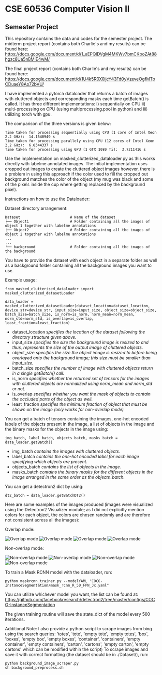 # CSE 60536 Computer Vision II 
## Semester Project
This repository contains the data and codes for the semester project. 
The midterm project report (contains both Charlie's and my results) can be found here: https://docs.google.com/document/d/1_aEPQlDVgM4MKWv7bmCKboZAt88hgzc8Ua5nBMiE4wM/

The final project report (contains both Charlie's and my results) can be found here: https://docs.google.com/document/d/1U4k5R0X0ijcY43Fd0yVzeveOgfMTpCDuaeY8Ao72bVU/

I have implemented a pytorch dataloader that returns a batch of images with cluttered objects and corresponding masks each time getBatch() is called. It has three different implementations: i) sequentially on CPU ii) multi-processing on CPU (using multiprocessing.pool in python) and iii) utilizing torch with gpu.

The comparison of the three versions is given below:
```
Time taken for processing sequentially using CPU (1 core of Intel Xeon 2.2 GHz):  14.1540949 s
Time taken for processing parallely using CPU (12 cores of Intel Xeon 2.2 GHz):  6.8344337 s
Time taken for processing using GPU (1 GTX 1080 Ti):  3.7211416 s
```
Use the implementation on masked_clutterized_dataloader.py as this works directly with labelme annotated images. The initial implementation uses cropped out images to create the cluttered object images however, there is a problem in using this approach if the color used to fill the cropped out background matches the color of the object (my mug was black and some of the pixels inside the cup where getting replaced by the background pixel).

Instructions on how to use the Dataloader:

Dataset directory arrangement:
```
Dataset                       # Name of the dataset
├── Object1                   # Folder containing all the images of object 1 together with labelme annotations
├── Object2                   # Folder containing all the images of object 2 together with labelme annotations
...
...
└── background                # Folder containing all the images of the background
```
You have to provide the dataset with each object in a separate folder as well as a background folder containing all the background images you want to use.

Example usage:
```
from masked_clutterized_dataloader import masked_clutterized_datasetLoader

data_loader = masked_clutterized_datasetLoader(dataset_location=dataset_location, device_str=device_str, input_size=input_size, object_size=object_size, batch_size=batch_size, is_norm=is_norm, norm_mean=norm_mean, norm_std=norm_std, is_overlap=is_overlap, least_fraction=least_fraction)
```
* dataset_location _specifies the location of the dataset following the directory structure given above._
* input_size _specifies the size the background image is resized to and thus, represents the size of the output image of cluttered objects._
* object_size _specifies the size the object image is resized to before being overlayed onto the background image; this size must be smaller than input_size._
* batch_size _specifies the number of image with cluttered objects return in a single getBatch() call._
* is_norm _specifies whether the returned set of tensors for the images with cluttered objects are normalized using norm_mean and norm_std or not._
* is_overlap _specifies whether you want the mask of objects to contain the occluded parts of the object as well._
* least_fraction _specifies the minimum fraction of object that must be shown on the image (only works for non-overlap mode)_

You can get a batch of tensors containing the images, one-hot encoded labels of the objects present in the image, a list of objects in the image and the binary masks for the objects in the image using:
```
img_batch, label_batch, objects_batch, masks_batch = data_loader.getBatch()
```
* img_batch _contains the images with cluttered objects._
* label_batch _contains the one-hot encoded label for each image specifying which objects are present._
* objects_batch _contains the list of objects in the image._
* masks_batch _contains the binary masks for the different objects in the image arranged in the same order as the objects_batch._

You can get a detectron2 dict by using:
```
dt2_batch = data_loader.getBatchDT2()
```
Here are some examples of the images produced (images were visualized using the Detectron2 Visualizer module; as I did not explicitly mention colors for each object, the colors are chosen randomly and are therefore not consistent across all the images):

Overlap mode:

![Overlap mode](https://github.com/Siamul/CV2_project/blob/main/sample_annot_images_dt2/10.jpg?raw=true)
![Overlap mode](https://github.com/Siamul/CV2_project/blob/main/sample_annot_images_dt2/5.jpg?raw=true)
![Overlap mode](https://github.com/Siamul/CV2_project/blob/main/sample_annot_images_dt2/8.jpg?raw=true)
![Overlap mode](https://github.com/Siamul/CV2_project/blob/main/sample_annot_images_dt2/1.jpg?raw=true)


Non-overlap mode:

![Non-overlap mode](https://github.com/Siamul/CV2_project/blob/main/sample_annot_images_dt2_no_overlap/2.jpg?raw=true)
![Non-overlap mode](https://github.com/Siamul/CV2_project/blob/main/sample_annot_images_dt2_no_overlap/11.jpg?raw=true)
![Non-overlap mode](https://github.com/Siamul/CV2_project/blob/main/sample_annot_images_dt2_no_overlap/5.jpg?raw=true)
![Non-overlap mode](https://github.com/Siamul/CV2_project/blob/main/sample_annot_images_dt2_no_overlap/8.jpg?raw=true)

To train a Mask RCNN model with the dataloader, run:
```
python maskrcnn_trainer.py --modelYAML "COCO-InstanceSegmentation/mask_rcnn_R_50_FPN_3x.yaml"
```
You can utilize whichever model you want, the list can be found at: https://github.com/facebookresearch/detectron2/tree/master/configs/COCO-InstanceSegmentation

The given training routine will save the state_dict of the model every 500 iterations.






Additional Note: I also provide a python script to scrape images from bing using the search queries: 'totes', 'tote', 'empty tote', 'empty totes', 'box', 'boxes', 'empty box', 'empty boxes', 'container', 'containers', 'empty container', 'empty containers', 'carton', 'cartons', 'empty carton', 'empty cartons' which can be modified within the script)
To scrape images and save it with correct formatting (the dataset should be in ./Dataset/), run:
```
python background_image_scraper.py
sh background_preprocess.sh
```
